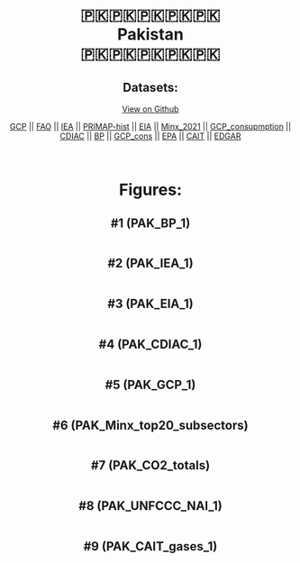 
<center>
<h1 align="center">
🇵🇰🇵🇰🇵🇰🇵🇰🇵🇰
<br>
Pakistan
<br>
🇵🇰🇵🇰🇵🇰🇵🇰🇵🇰
</h1>
<h2>Datasets:</h2>
<p><a href="https://github.com/dquintani/GreenhouseData/tree/master/country_data/PAK_Pakistan/data">View on Github</a>
<br></p><p><a href="data/PAK_GCP.csv">GCP</a> || <a href="data/PAK_FAO.csv">FAO</a> || <a href="data/PAK_IEA.csv">IEA</a> || <a href="data/PAK_PRIMAP-hist.csv">PRIMAP-hist</a> || <a href="data/PAK_EIA.csv">EIA</a> || <a href="data/PAK_Minx_2021.csv">Minx_2021</a> || <a href="data/PAK_GCP_consupmption.csv">GCP_consupmption</a> || <a href="data/PAK_CDIAC.csv">CDIAC</a> || <a href="data/PAK_BP.csv">BP</a> || <a href="data/PAK_GCP_cons.csv">GCP_cons</a> || <a href="data/PAK_EPA.csv">EPA</a> || <a href="data/PAK_CAIT.csv">CAIT</a> || <a href="data/PAK_EDGAR.csv">EDGAR</a></p><p><br></p>
<h1>Figures:</h1><h2>#1 (PAK_BP_1)</h2>
<p><img alt="" src="figures/PAK_BP_1.png" /></p><h2>#2 (PAK_IEA_1)</h2>
<p><img alt="" src="figures/PAK_IEA_1.png" /></p><h2>#3 (PAK_EIA_1)</h2>
<p><img alt="" src="figures/PAK_EIA_1.png" /></p><h2>#4 (PAK_CDIAC_1)</h2>
<p><img alt="" src="figures/PAK_CDIAC_1.png" /></p><h2>#5 (PAK_GCP_1)</h2>
<p><img alt="" src="figures/PAK_GCP_1.png" /></p><h2>#6 (PAK_Minx_top20_subsectors)</h2>
<p><img alt="" src="figures/PAK_Minx_top20_subsectors.png" /></p><h2>#7 (PAK_CO2_totals)</h2>
<p><img alt="" src="figures/PAK_CO2_totals.png" /></p><h2>#8 (PAK_UNFCCC_NAI_1)</h2>
<p><img alt="" src="figures/PAK_UNFCCC_NAI_1.png" /></p><h2>#9 (PAK_CAIT_gases_1)</h2>
<p><img alt="" src="figures/PAK_CAIT_gases_1.png" /></p>